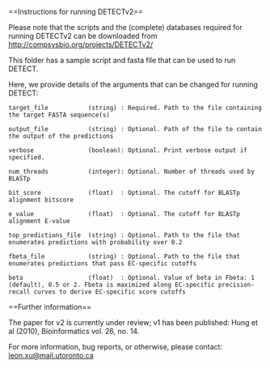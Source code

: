 ==Instructions for running DETECTv2==

Please note that the scripts and the (complete) databases required for running DETECTv2 can
be downloaded from http://compsysbio.org/projects/DETECTv2/

This folder has a sample script and fasta file that can be used to run DETECT.

Here, we provide details of the arguments that can be changed for running DETECT:

    target_file           (string) : Required. Path to the file containing the target FASTA sequence(s)
	
	output_file           (string) : Optional. Path of the file to contain the output of the predictions
	
	verbose               (boolean): Optional. Print verbose output if specified.
	
	num_threads           (integer): Optional. Number of threads used by BLASTp
	
	bit_score             (float)  : Optional. The cutoff for BLASTp alignment bitscore
	
	e_value               (float)  : Optional. The cutoff for BLASTp alignment E-value
	
	top_predictions_file  (string) : Optional. Path to the file that enumerates predictions with probability over 0.2
	
	fbeta_file            (string) : Optional. Path to the file that enumerates predictions that pass EC-specific cutoffs
	
	beta                  (float)  : Optional. Value of beta in Fbeta: 1 (default), 0.5 or 2. Fbeta is maximized along EC-specific precision-recall curves to derive EC-specific score cutoffs

==Further information==

The paper for v2 is currently under review; v1 has been published: Hung et al (2010), Bioinformatics vol. 26, no. 14.

For more information, bug reports, or otherwise, please contact: leon.xu@mail.utoronto.ca